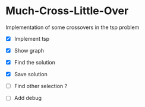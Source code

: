 # Much-Cross-Little-Over

Implementation of some crossovers in the tsp problem

- [x] Implement tsp

- [x] Show graph

- [x] Find the solution

- [x] Save solution

- [ ] Find other selection ?

- [ ] Add debug
